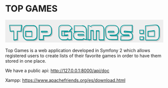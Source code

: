 TOP GAMES
========================

![alt tag](https://github.com/jorgelillo7/top_games/blob/master/web/images/2e8b40f.png)

Top Games is a web application developed in Symfony 2 which allows registered users to create lists of their favorite games in order to have them stored in one place.

We have a public api: http://127.0.0.1:8000/api/doc

Xampp: https://www.apachefriends.org/es/download.html



